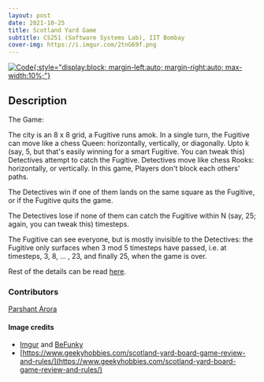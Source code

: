 ```yaml
---
layout: post
date: 2021-10-25
title: Scotland Yard Game
subtitle: CS251 (Software Systems Lab), IIT Bombay
cover-img: https://i.imgur.com/2tnG69f.png
---
```


[![Code](https://i.imgur.com/AtIPmkl.png){:style="display:block; margin-left:auto; margin-right:auto; max-width:10%;"}](https://github.com/sarthakmittal92/)

## Description
The Game:

The city is an 8 x 8 grid, a Fugitive runs amok. In a single
turn, the Fugitive can move like a chess Queen: horizontally,
vertically, or diagonally. Upto k (say, 5, but that's easily
winning for a smart Fugitive. You can tweak this) Detectives
attempt to catch the Fugitive. Detectives move like chess
Rooks: horizontally, or vertically. In this game, Players
don't block each others' paths.

The Detectives win if one of them lands on the same square as
the Fugitive, or if the Fugitive quits the game.

The Detectives lose if none of them can catch the Fugitive
within N (say, 25; again, you can tweak this) timesteps.

The Fugitive can see everyone, but is mostly invisible to the
Detectives: the Fugitive only surfaces when 3 mod 5 timesteps
have passed, i.e. at timesteps, 3, 8, … , 23, and finally 25,
when the game is over.

Rest of the details can be read [here](https://github.com/sarthakmittal92/scotland-yard/blob/main/README.md).

### Contributors
[Parshant Arora](https://github.com/Parshant-Arora)

#### Image credits
- [Imgur](https://imgur.com/) and [BeFunky](https://www.befunky.com/dashboard/)
- [https://www.geekyhobbies.com/scotland-yard-board-game-review-and-rules/](https://www.geekyhobbies.com/scotland-yard-board-game-review-and-rules/)